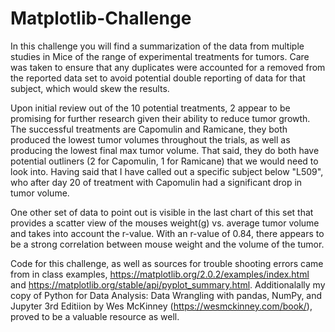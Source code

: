 # Matplotlib-Challenge

In this challenge you will find a summarization of the data from multiple studies in Mice of the range of experimental treatments for tumors. Care was taken to ensure that any duplicates were accounted for a removed from the reported data set to avoid potential 
double reporting of data for that subject, which would skew the results.

Upon initial review out of the 10 potential treatments, 2 appear to be promising for further research given their ability to reduce tumor growth. The successful treatments are Capomulin and Ramicane, they both produced the lowest tumor volumes throughout the 
trials, as well as producing the lowest final max tumor volume. That said, they do both have potential outliners (2 for Capomulin, 1 for Ramicane) that we would need to look into. Having said that I have called out a specific subject below "L509", who after 
day 20 of treatment with Capomulin had a significant drop in tumor volume.

One other set of data to point out is visible in the last chart of this set that provides a scatter view of the mouses weight(g) vs. average tumor volume and takes into account the r-value. With an r-value of 0.84, there appears to be a strong correlation 
between mouse weight and the volume of the tumor.

Code for this challenge, as well as sources for trouble shooting errors came from in class examples, https://matplotlib.org/2.0.2/examples/index.html and https://matplotlib.org/stable/api/pyplot_summary.html. 
Additionalally my copy of Python for Data Analysis: Data Wrangling with pandas, NumPy, and Jupyter 3rd Editiion by Wes McKinney (https://wesmckinney.com/book/), proved to be a valuable resource as well.
